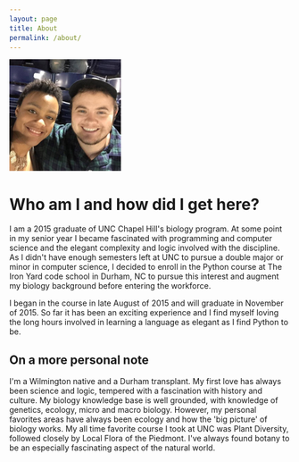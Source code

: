 ```yaml
---
layout: page
title: About
permalink: /about/
---
```



<img src="/images/ashleyandi.jpg" alt="Ashley and I" style="width: 200px;"/>

# Who am I and how did I get here?

I am a 2015 graduate of UNC Chapel Hill's biology program. At some point in my senior year I became fascinated with programming and computer science and the elegant complexity and logic involved with the discipline. As I didn't have enough semesters left at UNC to pursue a double major or minor in computer science, I decided to enroll in the Python course at The Iron Yard code school in Durham, NC to pursue this interest and augment my biology background before entering the workforce.

 I began in the course in late August of 2015 and will graduate in November of 2015. So far it has been an exciting experience and I find myself loving the long hours involved in learning a language as elegant as I find Python to be.



## On a more personal note

I'm a Wilmington native and a Durham transplant. My first love has always been science and logic, tempered with a fascination with history and culture. My biology knowledge base is well grounded, with knowledge of genetics, ecology, micro and macro biology. However, my personal favorites areas have always been ecology and how the 'big picture' of biology works. My all time favorite course I took at UNC was Plant Diversity, followed closely by Local Flora of the Piedmont. I've always found botany to be an especially fascinating aspect of the natural world.
